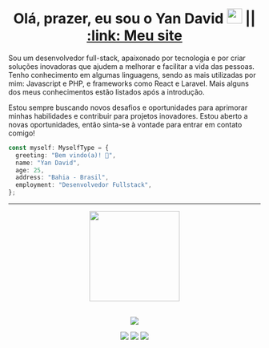 <h1 align="center">Olá, prazer, eu sou o Yan David <img src="https://raw.githubusercontent.com/MartinHeinz/MartinHeinz/master/wave.gif" width="30px" height="30px"> || <a href="https://yanzaum.github.io/my-website/ ">:link: Meu site</a> </h1>

<p>Sou um desenvolvedor full-stack, apaixonado por tecnologia e por criar soluções inovadoras que ajudem a melhorar e facilitar a vida das pessoas. Tenho conhecimento em algumas linguagens, sendo as mais utilizadas por mim: Javascript e PHP, e frameworks como React e Laravel. Mais alguns dos meus conhecimentos estão listados após a introdução.</p>

<p>Estou sempre buscando novos desafios e oportunidades para aprimorar minhas habilidades e contribuir para projetos inovadores. Estou aberto a novas oportunidades, então sinta-se à vontade para entrar em contato comigo! 
</p>

```typescript
const myself: MyselfType = {
  greeting: "Bem vindo(a)! 👋",
  name: "Yan David",
  age: 25,
  address: "Bahia - Brasil",
  employment: "Desenvolvedor Fullstack",
};
```

<hr/>

<div align="center">
    <img height="180em" src="https://github-readme-stats.vercel.app/api/top-langs/?username=yanzaum&layout=compact&langs_count=7&theme=dark"/></a>
</div>

<br/>

<p align="center">
    <img src="https://skillicons.dev/icons?i=js,ts,react,nextjs,nestjs,nodejs,express,prisma,postgres,css,html,vite,vuejs,php,laravel,graphql,mysql,mongodb,sqlite,sequelize,express,postgres,tailwind,bootstrap,postman,nestjs,prisma&perline=10" />
</p>

<div align="center"> 
  <a href="https://instagram.com/yanzaum.jpg" target="_blank"><img src="https://img.shields.io/badge/-Instagram-%23E4405F?style=for-the-badge&logo=instagram&logoColor=white" target="_blank"></a>
  <a href = "mailto:yandavid80@gmail.com"><img src="https://img.shields.io/badge/-Gmail-%23333?style=for-the-badge&logo=gmail&logoColor=white" target="_blank"></a>
  <a href="https://www.linkedin.com/in/yanzaum/" target="_blank"><img src="https://img.shields.io/badge/-LinkedIn-%230077B5?style=for-the-badge&logo=linkedin&logoColor=white" target="_blank"></a>
</div>

